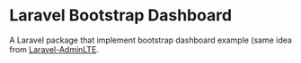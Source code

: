 # Laravel Bootstrap Dashboard

A Laravel package that implement bootstrap dashboard example (same idea from [Laravel-AdminLTE](https://github.com/jeroennoten/Laravel-AdminLTE).
